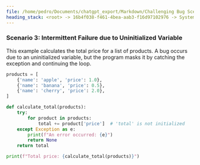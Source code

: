 ```yaml
---
file: /home/pedro/Documents/chatgpt_export/Markdown/Challenging Bug Scenarios.md
heading_stack: <root> -> 16b4f038-f461-4bea-aab3-f16d97102976 -> System -> f030f68c-1381-4970-ab86-0ddb5dbec373 -> System -> aaa2a9a6-bc09-4eb8-ade3-de667199f255 -> User -> 297b2268-6318-4cbd-8782-30c76dd52aa2 -> Assistant -> Scenario 1: Race Condition in Multithreading -> Scenario 2: Memory Leak -> Scenario 3: Heisenbug (Behavior changes under observation) -> Scenario 4: Non-Deterministic Behavior -> aaa2da28-e469-4aab-accc-b52d7aa18433 -> User -> 24b2a49b-4ec7-4808-8cb2-7a985f77921f -> Assistant -> Scenario 1: Nested Async Calls Hiding a Deadlock -> Scenario 2: Data Corruption due to Inconsistent Global State -> Scenario 3: Intermittent Failure due to Uninitialized Variable
---
```

### Scenario 3: Intermittent Failure due to Uninitialized Variable

This example calculates the total price for a list of products. A bug occurs due to an uninitialized variable, but the program masks it by catching the exception and continuing the loop.

```python
products = [
    {'name': 'apple', 'price': 1.0},
    {'name': 'banana', 'price': 0.5},
    {'name': 'cherry', 'price': 2.0},
]

def calculate_total(products):
    try:
        for product in products:
            total += product['price']  # 'total' is not initialized
    except Exception as e:
        print(f"An error occurred: {e}")
        return None
    return total

print(f"Total price: {calculate_total(products)}")
```

